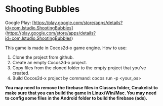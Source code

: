 # Shooting Bubbles

Google Play: [https://play.google.com/store/apps/details?id=com.lstudio.ShootingBubbles] (https://play.google.com/store/apps/details?id=com.lstudio.ShootingBubbles)

This game is made in Cocos2d-x game engine.
How to use:
1. Clone the project from github.
2. Create an empty Cocos2d-x project.
3. Copy files from the cloned folder to the empty project that you've created.
4. Build Cocos2d-x project by command: cocos run -p <your_os>

**You may need to remove the firebase files in Classes folder, Cmakelist to make sure that you can build the game in Linux/Win/Mac. You may need to config some files in the Android folder to build the firebase (ads).**
